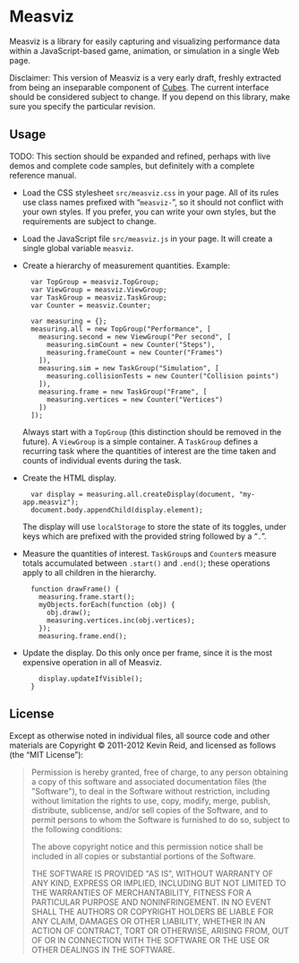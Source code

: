 Measviz
=======

Measviz is a library for easily capturing and visualizing performance data within a JavaScript-based game, animation, or simulation in a single Web page.

Disclaimer: This version of Measviz is a very early draft, freshly extracted from being an inseparable component of [Cubes](https://github.com/kpreid/cubes). The current interface should be considered subject to change. If you depend on this library, make sure you specify the particular revision.

Usage
-----

TODO: This section should be expanded and refined, perhaps with live demos and complete code samples, but definitely with a complete reference manual.

* Load the CSS stylesheet `src/measviz.css` in your page. All of its rules use class names prefixed with “`measviz-`”, so it should not conflict with your own styles. If you prefer, you can write your own styles, but the requirements are subject to change.

* Load the JavaScript file `src/measviz.js` in your page. It will create a single global variable `measviz`.

* Create a hierarchy of measurement quantities. Example:

        var TopGroup = measviz.TopGroup;
        var ViewGroup = measviz.ViewGroup;
        var TaskGroup = measviz.TaskGroup;
        var Counter = measviz.Counter;
        
        var measuring = {};
        measuring.all = new TopGroup("Performance", [
          measuring.second = new ViewGroup("Per second", [
            measuring.simCount = new Counter("Steps"),
            measuring.frameCount = new Counter("Frames")
          ]),
          measuring.sim = new TaskGroup("Simulation", [
            measuring.collisionTests = new Counter("Collision points")
          ]),
          measuring.frame = new TaskGroup("Frame", [
            measuring.vertices = new Counter("Vertices")
          ])
        ]);
  Always start with a `TopGroup` (this distinction should be removed in the future). A `ViewGroup` is a simple container. A `TaskGroup` defines a recurring task where the quantities of interest are the time taken and counts of individual events during the task.

* Create the HTML display.

        var display = measuring.all.createDisplay(document, "my-app.measviz");
        document.body.appendChild(display.element);
  
  The display will use `localStorage` to store the state of its toggles, under keys which are prefixed with the provided string followed by a “`.`”.

* Measure the quantities of interest. `TaskGroup`s and `Counter`s measure totals accumulated between `.start()` and `.end()`; these operations apply to all children in the hierarchy.

        function drawFrame() {
          measuring.frame.start();
          myObjects.forEach(function (obj) {
            obj.draw();
            measuring.vertices.inc(obj.vertices);
          });
          measuring.frame.end();

* Update the display. Do this only once per frame, since it is the most expensive operation in all of Measviz.

          display.updateIfVisible();
        }

License
-------

Except as otherwise noted in individual files, all source code and other materials are Copyright © 2011-2012 Kevin Reid, and licensed as follows (the “MIT License”):

> Permission is hereby granted, free of charge, to any person obtaining a copy of this software and associated documentation files (the "Software"), to deal in the Software without restriction, including without limitation the rights to use, copy, modify, merge, publish, distribute, sublicense, and/or sell copies of the Software, and to permit persons to whom the Software is furnished to do so, subject to the following conditions:
> 
> The above copyright notice and this permission notice shall be included in all copies or substantial portions of the Software.
> 
> THE SOFTWARE IS PROVIDED "AS IS", WITHOUT WARRANTY OF ANY KIND, EXPRESS OR IMPLIED, INCLUDING BUT NOT LIMITED TO THE WARRANTIES OF MERCHANTABILITY, FITNESS FOR A PARTICULAR PURPOSE AND NONINFRINGEMENT. IN NO EVENT SHALL THE AUTHORS OR COPYRIGHT HOLDERS BE LIABLE FOR ANY CLAIM, DAMAGES OR OTHER LIABILITY, WHETHER IN AN ACTION OF CONTRACT, TORT OR OTHERWISE, ARISING FROM, OUT OF OR IN CONNECTION WITH THE SOFTWARE OR THE USE OR OTHER DEALINGS IN THE SOFTWARE.

